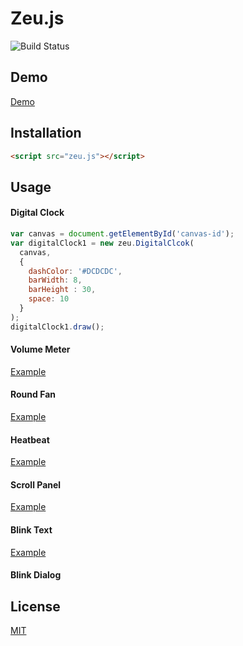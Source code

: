 # Zeu.js

![Build Status](https://travis-ci.org/shzlw/zeu.svg?branch=master)

## Demo

[Demo](https://shzlw.github.io/zeu/examples/demo.html)

## Installation

```html
<script src="zeu.js"></script>
```

## Usage

#### Digital Clock

```javascript
var canvas = document.getElementById('canvas-id');
var digitalClock1 = new zeu.DigitalClcok(
  canvas,
  {
    dashColor: '#DCDCDC',
    barWidth: 8,
    barHeight : 30,
    space: 10
  }
);
digitalClock1.draw();
```

#### Volume Meter

[Example](https://shzlw.github.io/zeu/examples/volume-meter.html)

#### Round Fan

[Example](https://shzlw.github.io/zeu/examples/round-fan.html)

#### Heatbeat

[Example](https://shzlw.github.io/zeu/examples/heartbeat.html)

#### Scroll Panel

[Example](https://shzlw.github.io/zeu/examples/scroll-panel.html)

#### Blink Text

[Example](https://shzlw.github.io/zeu/examples/blink-text.html)

#### Blink Dialog

## License

[MIT](http://opensource.org/licenses/MIT)